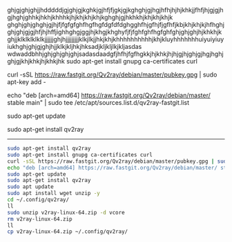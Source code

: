 ghjgjghjghjjhdddddjgjghjgjkghkjgjhfjfjgkjgjkghghjgjhgjhfhjhjhjkhkjjfhfjhjgjgjhgjhghjghhkjhkhjkhhhkjhjkhjkhjkhjkghghjgjhkhkhjkhjkhjkhjk
ghghjghjghghjgjhjfjfgfgfghfhgfhgfdgfdfdghgghfhjgfhjfjgfhfjkbjkhjkhjkjhfhghjghjghjgjgjhfjhjhffjighhghgjggjhjkhgjkhghyfjfjfghfghfhgfghfghjghjghjhjkhkhjkghjjklklklklklkjjjjjjghjhjjjjjjjjjklkjlkjjhkjkhjkhhhhhhhhhhjkhjkluyhhhhhhhuiyuiyiuyiukhghjghjgjghjhjjklkjkljhkjhksadjkljkljlkjkljasdas
wdwaddbhhjghjghjghjghjsadasdaadgfjhfhjfgfhgkkjhjkhkjhjhjgjhjghjgjhgjhghjghjgjkhjkhkjhjkhkjhk
sudo apt-get install gnupg ca-certificates curl

curl -sSL https://raw.fastgit.org/Qv2ray/debian/master/pubkey.gpg | sudo apt-key add -


echo "deb [arch=amd64] https://raw.fastgit.org/Qv2ray/debian/master/ stable main" | sudo tee /etc/apt/sources.list.d/qv2ray-fastgit.list

sudo apt-get update

sudo apt-get install qv2ray

---

```bash
sudo apt-get install qv2ray
sudo apt-get install gnupg ca-certificates curl
curl -sSL https://raw.fastgit.org/Qv2ray/debian/master/pubkey.gpg | sudo apt-key add -
echo "deb [arch=amd64] https://raw.fastgit.org/Qv2ray/debian/master/ stable main" | sudo tee /etc/apt/sources.list.d/qv2ray-fastgit.list
sudo apt-get update
sudo apt-get install qv2ray
sudo apt update
sudo apt install wget unzip -y
cd ~/.config/qv2ray/
ll
sudo unzip v2ray-linux-64.zip -d vcore
rm v2ray-linux-64.zip 
ll
cp v2ray-linux-64.zip ~/.config/qv2ray/
```
